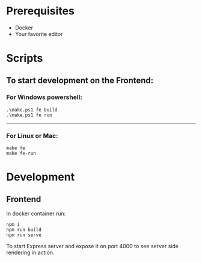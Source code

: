 
Prerequisites
=============
- Docker
- Your favorite editor

Scripts
=======
## To start development on the Frontend:
### For Windows powershell:

```
.\make.ps1 fe build
.\make.ps1 fe run
```
---
### For Linux or Mac:
```
make fe
make fe-run
```

Development
===========
## Frontend
In docker container run:
```
npm i
npm run build
npm run serve
```
To start Express server and expose it on port 4000 to see server side rendering in action.
